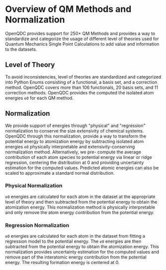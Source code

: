 # Overview of QM Methods and Normalization

OpenQDC provides support for 250+ QM Methods and provides a way to standardize and categorize
the usage of different level of theories used for Quantum Mechanics Single Point Calculations
to add value and information to the datasets.

## Level of Theory

To avoid inconsistencies, level of theories are standardized and categorized into Python Enums
consisting of a functional, a basis set, and a correction method.
OpenQDC covers more than 106 functionals, 20 basis sets, and 11
correction methods.
OpenQDC provides the computed the isolated atom energies `e0` for each QM method.


## Normalization


We provide support of energies through "physical" and "regression" normalization to conserve the size extensivity of chemical systems.
OpenQDC through this normalization, provide a way to transform the potential energy to atomization energy by subtracting isolated atom energies `e0`
physically interpretable and extensivity-conserving normalization method. Alternatively, we pre-
compute the average contribution of each atom species to potential energy via linear or ridge
regression, centering the distribution at 0 and providing uncertainty estimation for the computed
values. Predicted atomic energies can also be scaled to approximate a standard normal distribution.

### Physical Normalization

`e0` energies are calculated for each atom in the dataset at the appropriate level of theory and then subtracted from
the potential energy to obtain the atomization energy. This normalization method is physically interpretable and
only remove the atom energy contribution from the potential energy.


### Regression Normalization

`e0` energies are calculated for each atom in the dataset from fitting a regression model to the potential energy.
The `e0` energies are then subtracted from the potential energy to obtain the atomization energy. This normalization
provides uncertainty estimation for the computed values and remove part of the interatomic energy contribution from the potential energy.
The resulting formation energy is centered at 0.
